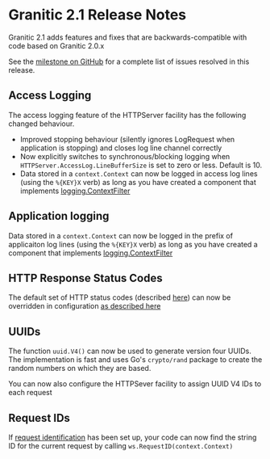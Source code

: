 # Granitic 2.1 Release Notes

Granitic 2.1 adds features and fixes that are backwards-compatible with code based on Granitic 2.0.x 

See the [milestone on GitHub](https://github.com/graniticio/granitic/issues?utf8=%E2%9C%93&q=is%3Aissue+milestone%3Av2.1.0+)
for a complete list of issues resolved in this release.

## Access Logging

The access logging feature of the HTTPServer facility has the following changed behaviour.

  * Improved stopping behaviour (silently ignores LogRequest when application is stopping) and closes log line channel correctly
  * Now explicitly switches to synchronous/blocking logging when `HTTPServer.AccessLog.LineBufferSize` is set to zero or less. Default is 10.
  * Data stored in a `context.Context` can now be logged in access log lines (using the `%{KEY}X` verb) as long
  as you have created a component that implements [logging.ContextFilter](https://godoc.org/github.com/graniticio/granitic/logging#ContextFilter)
  
## Application logging

Data stored in a `context.Context` can now be logged in the prefix of applicaiton log lines (using the `%{KEY}X` verb) as long
as you have created a component that implements [logging.ContextFilter](https://godoc.org/github.com/graniticio/granitic/logging#ContextFilter)

## HTTP Response Status Codes

The default set of HTTP status codes (described [here](https://granitic.io/ref/error-handling)) can now be overridden in
configuration [as described here](https://granitic.io/ref/json-web-services)

## UUIDs

The function `uuid.V4()` can now be used to generate version four UUIDs. The implementation is fast and uses Go's 
`crypto/rand` package to create the random numbers on which they are based.

You can now also configure the HTTPSever facility to assign UUID V4 IDs to each request


## Request IDs

If [request identification](https://granitic.io/ref/request-identity) has been set up, your code can now find the string
ID for the current request by calling `ws.RequestID(context.Context)`